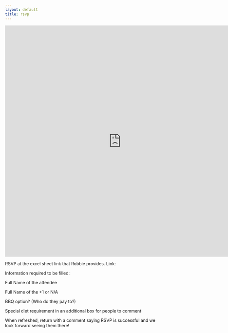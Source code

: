 ```yaml
---
layout: default
title: rsvp
---
```


<iframe src="https://docs.google.com/spreadsheet/embeddedform?formkey=dGkxWUtYM2J5aExCYTQzN1JGVjZNQVE6MQ" width="760" height="759" frameborder="0" marginheight="0" marginwidth="0">Loading...</iframe>

RSVP at the excel sheet link that Robbie provides. Link:   

Information required to be filled:

Full Name of the attendee

Full Name of the +1 or N/A

BBQ option? (Who do they pay to?)

Special diet requirement in an additional box for people to comment

When refreshed, return with a comment saying RSVP is successful and we look forward seeing them there!



